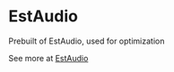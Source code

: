 # EstAudio
Prebuilt of EstAudio, used for optimization

See more at [EstAudio](https://github.com/Estrol/EstAudio)
